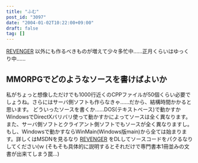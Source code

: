 ```yaml
---
title: "ふむ"
post_id: "3097"
date: "2004-01-02T10:22:00+09:00"
draft: false
tag: []
---
```



[REVENGER](/revenger) 以外にも作るべきものが増えて少々多忙中……正月くらいはゆっくり中……
## MMORPGでどのようなソースを書けばよいか
私がちょっと想像しただけでも1000行近くのCPPファイルが50個くらい必要でしょうね。さらにはサーバ側ソフトも作らなきゃ……だから、結構時間かかると思います。 どういったソースを書くか……DOS(テキストベース)で動かすかWindowsでDirectXバリバリ使って動かすかによってソースは全く異なります。また、サーバ側ソフトとクライアント側ソフトでもソースが全く異なりますし。 もし、Windowsで動かすならWinMain(Windows版main)から全ては始まります。詳しくはMSDNを見るなり [REVENGER](/revenger) をDLしてソースコードをパクるなりしてください(ｗ (そもそも具体的に説明するとそれだけで専門書本1冊並みの文書が出来てしまう罠…)
